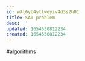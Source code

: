 ```yaml
---
id: w7l6yb4ytlweyiv4d3s2h01
title: SAT problem
desc: ''
updated: 1654530812234
created: 1654530812234
---
```

#algorithms 
